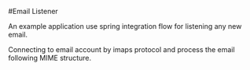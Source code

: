 #Email Listener

An example application use spring integration flow for listening any new email. 

Connecting to email account by imaps protocol and process the email following MIME structure.